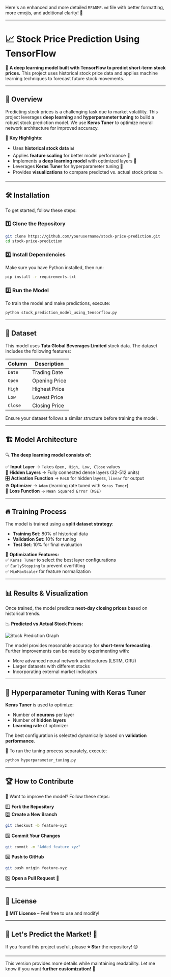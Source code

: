 Here's an enhanced and more detailed `README.md` file with better formatting, more emojis, and additional clarity! 🚀  

---

# 📈 Stock Price Prediction Using TensorFlow  

🔮 **A deep learning model built with TensorFlow to predict short-term stock prices.** This project uses historical stock price data and applies machine learning techniques to forecast future stock movements.  

---

## 🌟 Overview  

Predicting stock prices is a challenging task due to market volatility. This project leverages **deep learning** and **hyperparameter tuning** to build a robust stock prediction model. We use **Keras Tuner** to optimize neural network architecture for improved accuracy.  

📌 **Key Highlights:**  
- Uses **historical stock data** 📊  
- Applies **feature scaling** for better model performance 🔄  
- Implements a **deep learning model** with optimized layers 🤖  
- Leverages **Keras Tuner** for hyperparameter tuning 🎯  
- Provides **visualizations** to compare predicted vs. actual stock prices 📉  

---

## 🛠 Installation  

To get started, follow these steps:  

### 1️⃣ Clone the Repository  
```bash
git clone https://github.com/yourusername/stock-price-prediction.git
cd stock-price-prediction
```

### 2️⃣ Install Dependencies  
Make sure you have Python installed, then run:  
```bash
pip install -r requirements.txt
```

### 3️⃣ Run the Model  
To train the model and make predictions, execute:  
```bash
python stock_prediction_model_using_tensorflow.py
```

---

## 📂 Dataset  

This model uses **Tata Global Beverages Limited** stock data. The dataset includes the following features:  

| Column | Description |
|--------|------------|
| `Date`  | Trading Date |
| `Open`  | Opening Price |
| `High`  | Highest Price |
| `Low`   | Lowest Price |
| `Close` | Closing Price |

Ensure your dataset follows a similar structure before training the model.  

---

## 🏗 Model Architecture  

🔍 **The deep learning model consists of:**  

✅ **Input Layer** → Takes `Open, High, Low, Close` values  
🔄 **Hidden Layers** → Fully connected dense layers (32-512 units)  
🎛 **Activation Function** → `ReLU` for hidden layers, `linear` for output  
⚙️ **Optimizer** → `Adam` (learning rate tuned with `Keras Tuner`)  
🎯 **Loss Function** → `Mean Squared Error (MSE)`  

---

## 🔥 Training Process  

The model is trained using a **split dataset strategy**:  
- **Training Set**: 80% of historical data  
- **Validation Set**: 10% for tuning  
- **Test Set**: 10% for final evaluation  

📌 **Optimization Features:**  
✅ `Keras Tuner` to select the best layer configurations  
✅ `EarlyStopping` to prevent overfitting  
✅ `MinMaxScaler` for feature normalization  

---

## 📊 Results & Visualization  

Once trained, the model predicts **next-day closing prices** based on historical trends.  

📉 **Predicted vs Actual Stock Prices:**  

![Stock Prediction Graph](https://via.placeholder.com/600x300.png?text=Stock+Price+Prediction+Graph)  

The model provides reasonable accuracy for **short-term forecasting**. Further improvements can be made by experimenting with:  
- More advanced neural network architectures (LSTM, GRU)  
- Larger datasets with different stocks  
- Incorporating external market indicators  

---

## 🚀 Hyperparameter Tuning with Keras Tuner  

**Keras Tuner** is used to optimize:  
- Number of **neurons** per layer  
- Number of **hidden layers**  
- **Learning rate** of optimizer  

The best configuration is selected dynamically based on **validation performance**.  

📌 To run the tuning process separately, execute:  
```bash
python hyperparameter_tuning.py
```

---

## 🏆 How to Contribute  

🚀 Want to improve the model? Follow these steps:  

1️⃣ **Fork the Repository**  
2️⃣ **Create a New Branch**  
```bash
git checkout -b feature-xyz
```
3️⃣ **Commit Your Changes**  
```bash
git commit -m "Added feature xyz"
```
4️⃣ **Push to GitHub**  
```bash
git push origin feature-xyz
```
5️⃣ **Open a Pull Request** 🎉  

---

## 📝 License  

📜 **MIT License** – Feel free to use and modify!  

---

## 🎯 Let's Predict the Market! 🚀  

If you found this project useful, please **⭐ Star** the repository! 😊  

---

This version provides more details while maintaining readability. Let me know if you want **further customization!** 🚀
